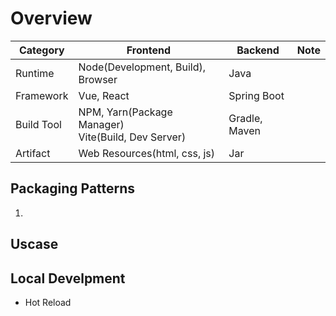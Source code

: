 # Overview

|Category|Frontend|Backend|Note|
|-|-|-|-|
|Runtime|Node(Development, Build), Browser|Java||
|Framework|Vue, React|Spring Boot||
|Build Tool|NPM, Yarn(Package Manager)<br>Vite(Build, Dev Server)|Gradle, Maven||
|Artifact|Web Resources(html, css, js)|Jar||

## Packaging Patterns
1. 
## Uscase

## Local Develpment

* Hot Reload
